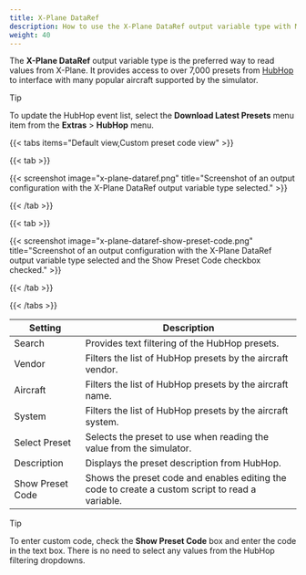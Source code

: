 ```yaml
---
title: X-Plane DataRef
description: How to use the X-Plane DataRef output variable type with MobiFlight.
weight: 40
---
```


The **X-Plane DataRef** output variable type is the preferred way to read values from X-Plane. It provides access to over 7,000 presets from [HubHop](https://www.hubhop.com/) to interface with many popular aircraft supported by the simulator.

> [!TIP]
> To update the HubHop event list, select the **Download Latest Presets** menu item from the **Extras** > **HubHop** menu.

{{< tabs items="Default view,Custom preset code view" >}}

{{< tab >}}

{{< screenshot image="x-plane-dataref.png" title="Screenshot of an output configuration with the X-Plane DataRef output variable type selected." >}}

{{< /tab >}}

{{< tab >}}

{{< screenshot image="x-plane-dataref-show-preset-code.png" title="Screenshot of an output configuration with the X-Plane DataRef output variable type selected and the Show Preset Code checkbox checked." >}}

{{< /tab >}}

{{< /tabs >}}

| Setting          | Description                                                                                      |
| ---------------- | ------------------------------------------------------------------------------------------------ |
| Search           | Provides text filtering of the HubHop presets.                                                   |
| Vendor           | Filters the list of HubHop presets by the aircraft vendor.                                       |
| Aircraft         | Filters the list of HubHop presets by the aircraft name.                                         |
| System           | Filters the list of HubHop presets by the aircraft system.                                       |
| Select Preset    | Selects the preset to use when reading the value from the simulator.                             |
| Description      | Displays the preset description from HubHop.                                                     |
| Show Preset Code | Shows the preset code and enables editing the code to create a custom script to read a variable. |

> [!TIP]
> To enter custom code, check the **Show Preset Code** box and enter the code in the text box. There is no need to select any values from the HubHop filtering dropdowns.

